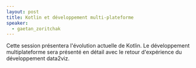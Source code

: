 ```yaml
---
layout: post
title: Kotlin et développement multi-plateforme
speaker:
  - gaetan_zoritchak
---
```

Cette session présentera l'évolution actuelle de Kotlin. Le développement multiplateforme sera présenté en détail avec le retour d'expérience du développement data2viz.
